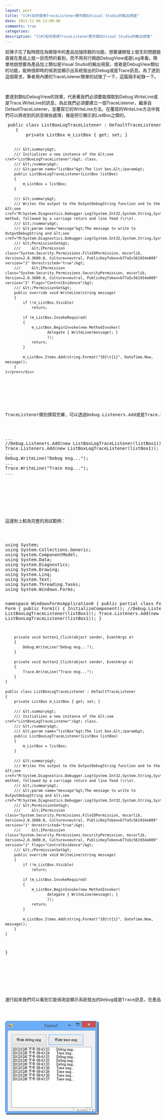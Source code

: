```yaml
---
layout: post
title: "[C#]如何使用TraceListener實作類似Visual Studio的輸出視窗"
date: 2013-11-06 12:00:00
comments: true
categories: 
description: "[C#]如何使用TraceListener實作類似Visual Studio的輸出視窗"
---
```

<p>前陣子花了點時間在為開發中的產品加強除錯的功能，想要讓開發上發生的問題能直接在產品上就一目而然的看到，而不用另行開啟DebugView或是Log來看。簡單地說想要為產品加上類似是Visual Studio的輸出視窗，或者是DebugView類似的功能，能夠很即時的偵測並顯示出系統發出的Debug或是Trace訊息。為了達到這個需求，筆者用內建的TraceListener簡單的試做了一下，這篇隨手紀錄一下。</p>  <p> </p>  <p>要達到類似DebugView的效果，代表著我們必須要能擷取到Debug.WriteLine或是Trace.WriteLine的訊息，為此我們必須要建立一個TraceListener，繼承自DefaultTraceListener，並覆寫它的WriteLine方法。在覆寫的WriteLine方法中我們可以將收到的訊息做些處理，像是把它顯示到ListBox之類的。</p>  <div id="scid:812469c5-0cb0-4c63-8c15-c81123a09de7:614899fa-b908-47c9-85be-1a005d169244" class="wlWriterSmartContent" style="float: none; padding-bottom: 0px; padding-top: 0px; padding-left: 0px; margin: 0px; display: inline; padding-right: 0px"><pre name="code" class="c#">	public class ListBoxLogTraceListener : DefaultTraceListener
	{
		private ListBox m_ListBox { get; set; }

		/// &lt;summary&gt;
		/// Initializes a new instance of the &lt;see cref="ListBoxLogTraceListener"/&gt; class.
		/// &lt;/summary&gt;
		/// &lt;param name="listBox"&gt;The list box.&lt;/param&gt;
		public ListBoxLogTraceListener(ListBox listBox)
		{
			m_ListBox = listBox;
		}

		/// &lt;summary&gt;
		/// Writes the output to the OutputDebugString function and to the &lt;see cref="M:System.Diagnostics.Debugger.Log(System.Int32,System.String,System.String)"/&gt; method, followed by a carriage return and line feed (\r\n).
		/// &lt;/summary&gt;
		/// &lt;param name="message"&gt;The message to write to OutputDebugString and &lt;see cref="M:System.Diagnostics.Debugger.Log(System.Int32,System.String,System.String)"/&gt;.&lt;/param&gt;
		/// &lt;PermissionSet&gt;
		/// 	&lt;IPermission class="System.Security.Permissions.FileIOPermission, mscorlib, Version=2.0.3600.0, Culture=neutral, PublicKeyToken=b77a5c561934e089" version="1" Unrestricted="true"/&gt;
		/// 	&lt;IPermission class="System.Security.Permissions.SecurityPermission, mscorlib, Version=2.0.3600.0, Culture=neutral, PublicKeyToken=b77a5c561934e089" version="1" Flags="ControlEvidence"/&gt;
		/// &lt;/PermissionSet&gt;
		public override void WriteLine(string message)
		{
			if (!m_ListBox.Visible)
				return;

			if (m_ListBox.InvokeRequired)
			{
				m_ListBox.BeginInvoke(new MethodInvoker(
					   delegate { WriteLine(message); }
					   ));
				return;
			}

			m_ListBox.Items.Add(string.Format("{0}\t{1}", DateTime.Now, message));
		}
	}</pre></div>

<p> </p>

<p>TraceListener類別撰寫完畢，可以透過Debug.Listeners.Add或是Trace.Listeners.Add將撰寫的TraceListener類別加入，當我們程式中有用到Debug.WriteLine或是Trace.WriteLine時就會連帶觸發我們撰寫的TraceListener，藉此滿足我們想要達到的效果。</p>

<div id="scid:812469c5-0cb0-4c63-8c15-c81123a09de7:e1ed5b5b-6b49-4f17-ac9b-e977fca38b52" class="wlWriterSmartContent" style="float: none; padding-bottom: 0px; padding-top: 0px; padding-left: 0px; margin: 0px; display: inline; padding-right: 0px"><pre name="code" class="c#">...
//Debug.Listeners.Add(new ListBoxLogTraceListener(listBox1));
Trace.Listeners.Add(new ListBoxLogTraceListener(listBox1));
...
Debug.WriteLine("Debug msg...");
...
Trace.WriteLine("Trace msg...");
...</pre></div>

<p> </p>

<p>這邊附上較為完整的測試範例：</p>

<div id="scid:812469c5-0cb0-4c63-8c15-c81123a09de7:fd661a21-431b-4932-a3a1-80c5f3368bf5" class="wlWriterSmartContent" style="float: none; padding-bottom: 0px; padding-top: 0px; padding-left: 0px; margin: 0px; display: inline; padding-right: 0px"><pre name="code" class="c#">using System;
using System.Collections.Generic;
using System.ComponentModel;
using System.Data;
using System.Diagnostics;
using System.Drawing;
using System.Linq;
using System.Text;
using System.Threading.Tasks;
using System.Windows.Forms;

namespace WindowsFormsApplication6
{
	public partial class Form1 : Form
	{
		public Form1()
		{
			InitializeComponent();
			//Debug.Listeners.Add(new ListBoxLogTraceListener(listBox1));
			Trace.Listeners.Add(new ListBoxLogTraceListener(listBox1));
		}

		private void button1_Click(object sender, EventArgs e)
		{
			Debug.WriteLine("Debug msg...");
		}

		private void button2_Click(object sender, EventArgs e)
		{
			Trace.WriteLine("Trace msg...");
		}
	}

	public class ListBoxLogTraceListener : DefaultTraceListener
	{
		private ListBox m_ListBox { get; set; }

		/// &lt;summary&gt;
		/// Initializes a new instance of the &lt;see cref="ListBoxLogTraceListener"/&gt; class.
		/// &lt;/summary&gt;
		/// &lt;param name="listBox"&gt;The list box.&lt;/param&gt;
		public ListBoxLogTraceListener(ListBox listBox)
		{
			m_ListBox = listBox;
		}

		/// &lt;summary&gt;
		/// Writes the output to the OutputDebugString function and to the &lt;see cref="M:System.Diagnostics.Debugger.Log(System.Int32,System.String,System.String)"/&gt; method, followed by a carriage return and line feed (\r\n).
		/// &lt;/summary&gt;
		/// &lt;param name="message"&gt;The message to write to OutputDebugString and &lt;see cref="M:System.Diagnostics.Debugger.Log(System.Int32,System.String,System.String)"/&gt;.&lt;/param&gt;
		/// &lt;PermissionSet&gt;
		/// 	&lt;IPermission class="System.Security.Permissions.FileIOPermission, mscorlib, Version=2.0.3600.0, Culture=neutral, PublicKeyToken=b77a5c561934e089" version="1" Unrestricted="true"/&gt;
		/// 	&lt;IPermission class="System.Security.Permissions.SecurityPermission, mscorlib, Version=2.0.3600.0, Culture=neutral, PublicKeyToken=b77a5c561934e089" version="1" Flags="ControlEvidence"/&gt;
		/// &lt;/PermissionSet&gt;
		public override void WriteLine(string message)
		{
			if (!m_ListBox.Visible)
				return;

			if (m_ListBox.InvokeRequired)
			{
				m_ListBox.BeginInvoke(new MethodInvoker(
					   delegate { WriteLine(message); }
					   ));
				return;
			}

			m_ListBox.Items.Add(string.Format("{0}\t{1}", DateTime.Now, message));
		}
	}
}
</pre></div>

<p> </p>

<p>運行起來我們可以看到它能偵測並顯示系統發出的Debug或是Trace訊息，在產品的除錯上會方便許多。</p>

<p><img style="border-top: 0px; border-right: 0px; border-bottom: 0px; border-left: 0px" border="0" alt="image" src="\images\posts\58014e43-9fa3-45fc-a5b0-defa3e5fb3e7\image_thumb.png" width="304" height="304" /></p>